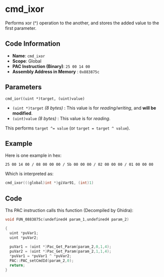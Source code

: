 # cmd_ixor

Performs xor (^) operation to the another, and stores the added value to the first parameter.

## Code Information

- **Name**: `cmd_ixor`
- **Scope**: Global
- **PAC Instruction (Binary)**: `25 00 14 00`
- **Assembly Address in Memory** : `0x883875c`

## Parameters

`cmd_ior((uint *)target, (uint)value)`

- `(uint *)target` *(8 bytes)* : This value is for *reading/writing*, and **will be modified**.
- `(uint)value` *(8 bytes)* : This value is for *reading*.

This performs `target ^= value` (or `target = target ^ value`).

## Example

Here is one example in hex:

```25 00 14 00 / 08 00 00 00 / 5b 00 00 00 / 02 00 00 00 / 01 00 00 00```

Which is interpreted as:

```c
cmd_ixor(((global)int *)giVar91, (int)1)
```

## Code

Ths PAC instruction calls this function (Decompiled by Ghidra):

```c
void FUN_0883875c(undefined4 param_1,undefined4 param_2)

{
  uint *puVar1;
  uint *puVar2;
  
  puVar1 = (uint *)Pac_Get_Param(param_2,0,1,4);
  puVar2 = (uint *)Pac_Get_Param(param_2,1,1,4);
  *puVar1 = *puVar1 ^ *puVar2;
  PAC::PAC_setCmdId(param_2,0);
  return;
}
```

